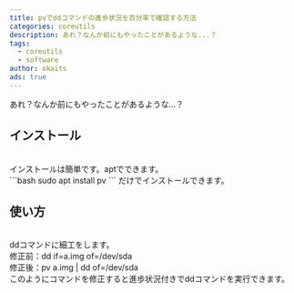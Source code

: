 ```yaml
---
title: pvでddコマンドの進歩状況を百分率で確認する方法
categories: coreutils
description: あれ？なんか前にもやったことがあるような...？
tags:
  - coreutils
  - software
author: okaits
ads: true
---
```

<div class="adservice-pc"></div>
あれ？なんか前にもやったことがあるような...？<br>

<h2>インストール</h2>
<br>
インストールは簡単です。aptでできます。<br>
```bash
sudo apt install pv
```
だけでインストールできます。<br>
<h2>使い方</h2>
<br>
ddコマンドに細工をします。<br>
修正前：dd if=a.img of=/dev/sda<br>
修正後：pv a.img | dd of=/dev/sda<br>
このようにコマンドを修正すると進歩状況付きでddコマンドを実行できます。
<div class="adservice-pc adservice-sp"></div>